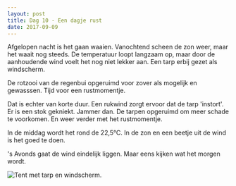 ```yaml
---
layout: post
title: Dag 10 - Een dagje rust
date: 2017-09-09
---
```


Afgelopen nacht is het gaan waaien. Vanochtend scheen de zon weer, maar het waait nog steeds. De temperatuur loopt langzaam op, maar door de aanhoudende wind voelt het nog niet lekker aan. Een tarp erbij gezet als windscherm. <br>

De rotzooi van de regenbui opgeruimd voor zover als mogelijk en gewasssen. Tijd voor een rustmomentje.<br>

Dat is echter van korte duur. Een rukwind zorgt ervoor dat de tarp 'instort'. Er is een stok gekniekt. Jammer dan. De tarpen opgeruimd om meer schade te voorkomen. En weer verder met het rustmomentje.<br>

In de middag wordt het rond de 22,5°C. In de zon en een beetje uit de wind is het goed te doen.<br>

's Avonds gaat de wind eindelijk liggen. Maar eens kijken wat het morgen wordt.<br>

![Tent met tarp en windscherm.](https://github.com/Prudento-NL/2017-09-frankrijk/blob/master/images/dag10.jpg?raw=true)
